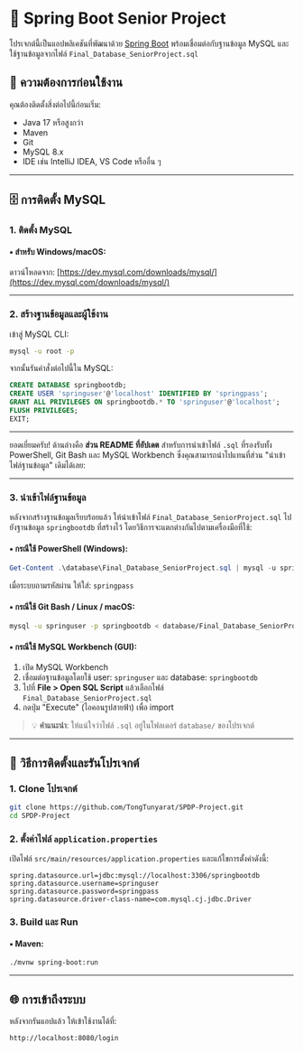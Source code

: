 # 🌱 Spring Boot Senior Project

โปรเจกต์นี้เป็นแอปพลิเคชันที่พัฒนาด้วย [Spring Boot](https://spring.io/projects/spring-boot) พร้อมเชื่อมต่อกับฐานข้อมูล MySQL และใช้ฐานข้อมูลจากไฟล์ `Final_Database_SeniorProject.sql`

## 🔧 ความต้องการก่อนใช้งาน

คุณต้องติดตั้งสิ่งต่อไปนี้ก่อนเริ่ม:

- Java 17 หรือสูงกว่า
- Maven
- Git
- MySQL 8.x
- IDE เช่น IntelliJ IDEA, VS Code หรืออื่น ๆ

---

## 🗄 การติดตั้ง MySQL

### 1. ติดตั้ง MySQL

#### ▪️ สำหรับ Windows/macOS:
ดาวน์โหลดจาก: [https://dev.mysql.com/downloads/mysql/](https://dev.mysql.com/downloads/mysql/)

---

### 2. สร้างฐานข้อมูลและผู้ใช้งาน

เข้าสู่ MySQL CLI:

```bash
mysql -u root -p
```

จากนั้นรันคำสั่งต่อไปนี้ใน MySQL:

```sql
CREATE DATABASE springbootdb;
CREATE USER 'springuser'@'localhost' IDENTIFIED BY 'springpass';
GRANT ALL PRIVILEGES ON springbootdb.* TO 'springuser'@'localhost';
FLUSH PRIVILEGES;
EXIT;
```

---
ยอดเยี่ยมครับ! ด้านล่างคือ **ส่วน README ที่อัปเดต** สำหรับการนำเข้าไฟล์ `.sql` ที่รองรับทั้ง PowerShell, Git Bash และ MySQL Workbench ซึ่งคุณสามารถนำไปแทนที่ส่วน "นำเข้าไฟล์ฐานข้อมูล" เดิมได้เลย:

---

### 3. นำเข้าไฟล์ฐานข้อมูล

หลังจากสร้างฐานข้อมูลเรียบร้อยแล้ว ให้นำเข้าไฟล์ `Final_Database_SeniorProject.sql` ไปยังฐานข้อมูล `springbootdb` ที่สร้างไว้ โดยวิธีการจะแตกต่างกันไปตามเครื่องมือที่ใช้:

#### ▪️ กรณีใช้ **PowerShell (Windows)**:

```powershell
Get-Content .\database\Final_Database_SeniorProject.sql | mysql -u springuser -p springbootdb
```

เมื่อระบบถามรหัสผ่าน ให้ใส่: `springpass`

#### ▪️ กรณีใช้ **Git Bash / Linux / macOS**:

```bash
mysql -u springuser -p springbootdb < database/Final_Database_SeniorProject.sql
```

#### ▪️ กรณีใช้ **MySQL Workbench** (GUI):

1. เปิด MySQL Workbench
2. เชื่อมต่อฐานข้อมูลโดยใช้ user: `springuser` และ database: `springbootdb`
3. ไปที่ **File > Open SQL Script** แล้วเลือกไฟล์ `Final_Database_SeniorProject.sql`
4. กดปุ่ม "Execute" (ไอคอนรูปสายฟ้า) เพื่อ import

> 💡 **คำแนะนำ**: ให้แน่ใจว่าไฟล์ `.sql` อยู่ในโฟลเดอร์ `database/` ของโปรเจกต์

---

## 🚀 วิธีการติดตั้งและรันโปรเจกต์

### 1. Clone โปรเจกต์

```bash
git clone https://github.com/TongTunyarat/SPDP-Project.git
cd SPDP-Project
```

### 2. ตั้งค่าไฟล์ `application.properties`

เปิดไฟล์ `src/main/resources/application.properties` และแก้ไขการตั้งค่าดังนี้:

```properties
spring.datasource.url=jdbc:mysql://localhost:3306/springbootdb
spring.datasource.username=springuser
spring.datasource.password=springpass
spring.datasource.driver-class-name=com.mysql.cj.jdbc.Driver
```

### 3. Build และ Run

#### ▪️ Maven:

```bash
./mvnw spring-boot:run
```

---

## 🌐 การเข้าถึงระบบ

หลังจากรันแอปแล้ว ให้เข้าใช้งานได้ที่:

```
http://localhost:8080/login
```

